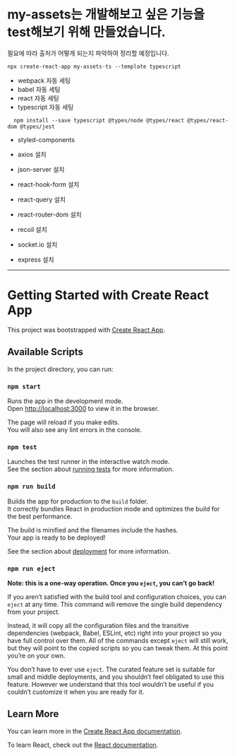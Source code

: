 # my-assets는 개발해보고 싶은 기능을 test해보기 위해 만들었습니다.

필요에 따라 출처가 어떻게 되는지 파악하여 정리할 예정입니다.

`npx create-react-app my-assets-ts --template typescript`

- webpack 자동 세팅
- babel 자동 세팅
- react 자동 세팅
- typescript 자동 세팅

```
  npm install --save typescript @types/node @types/react @types/react-dom @types/jest
```

- styled-components

- axios 설치
- json-server 설치

- react-hook-form 설치
- react-query 설치
- react-router-dom 설치
- recoil 설치

- socket.io 설치
- express 설치

---

# Getting Started with Create React App

This project was bootstrapped with [Create React App](https://github.com/facebook/create-react-app).

## Available Scripts

In the project directory, you can run:

### `npm start`

Runs the app in the development mode.\
Open [http://localhost:3000](http://localhost:3000) to view it in the browser.

The page will reload if you make edits.\
You will also see any lint errors in the console.

### `npm test`

Launches the test runner in the interactive watch mode.\
See the section about [running tests](https://facebook.github.io/create-react-app/docs/running-tests) for more information.

### `npm run build`

Builds the app for production to the `build` folder.\
It correctly bundles React in production mode and optimizes the build for the best performance.

The build is minified and the filenames include the hashes.\
Your app is ready to be deployed!

See the section about [deployment](https://facebook.github.io/create-react-app/docs/deployment) for more information.

### `npm run eject`

**Note: this is a one-way operation. Once you `eject`, you can’t go back!**

If you aren’t satisfied with the build tool and configuration choices, you can `eject` at any time. This command will remove the single build dependency from your project.

Instead, it will copy all the configuration files and the transitive dependencies (webpack, Babel, ESLint, etc) right into your project so you have full control over them. All of the commands except `eject` will still work, but they will point to the copied scripts so you can tweak them. At this point you’re on your own.

You don’t have to ever use `eject`. The curated feature set is suitable for small and middle deployments, and you shouldn’t feel obligated to use this feature. However we understand that this tool wouldn’t be useful if you couldn’t customize it when you are ready for it.

## Learn More

You can learn more in the [Create React App documentation](https://facebook.github.io/create-react-app/docs/getting-started).

To learn React, check out the [React documentation](https://reactjs.org/).

